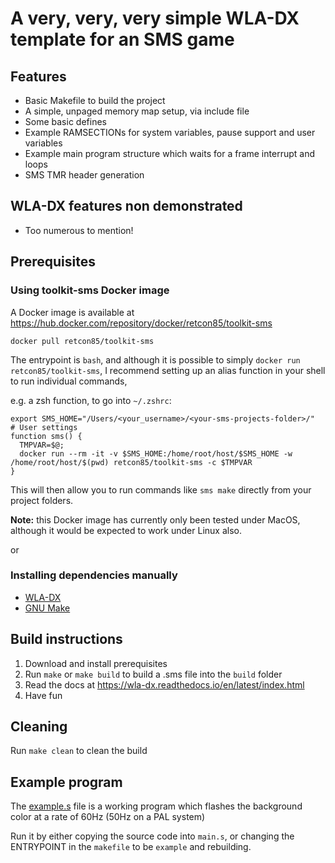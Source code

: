 # A very, very, very simple WLA-DX template for an SMS game

## Features

- Basic Makefile to build the project
- A simple, unpaged memory map setup, via include file
- Some basic defines
- Example RAMSECTIONs for system variables, pause support and user variables
- Example main program structure which waits for a frame interrupt and loops
- SMS TMR header generation

## WLA-DX features non demonstrated

- Too numerous to mention!

## Prerequisites

### Using toolkit-sms Docker image

A Docker image is available at https://hub.docker.com/repository/docker/retcon85/toolkit-sms

`docker pull retcon85/toolkit-sms`

The entrypoint is `bash`, and although it is possible to simply `docker run retcon85/toolkit-sms`, I recommend setting up an alias function in your shell to run individual commands,

e.g. a zsh function, to go into `~/.zshrc`:

```
export SMS_HOME="/Users/<your_username>/<your-sms-projects-folder>/"
# User settings
function sms() {
  TMPVAR=$@;
  docker run --rm -it -v $SMS_HOME:/home/root/host/$SMS_HOME -w /home/root/host/$(pwd) retcon85/toolkit-sms -c $TMPVAR
}
```

This will then allow you to run commands like `sms make` directly from your project folders.

**Note:** this Docker image has currently only been tested under MacOS, although it would be expected to work under Linux also.

or

### Installing dependencies manually


- [WLA-DX](https://github.com/vhelin/wla-dx)
- [GNU Make](https://www.gnu.org/software/make/)

## Build instructions

1. Download and install prerequisites
1. Run `make` or `make build` to build a .sms file into the `build` folder
1. Read the docs at https://wla-dx.readthedocs.io/en/latest/index.html
1. Have fun

## Cleaning

Run `make clean` to clean the build

## Example program

The [example.s](https://github.com/retcon85/sms-template-lite/blob/main/src/example.s) file is a working program which flashes the background color at a rate of 60Hz (50Hz on a PAL system)

Run it by either copying the source code into `main.s`, or changing the ENTRYPOINT in the `makefile` to be `example` and rebuilding.
